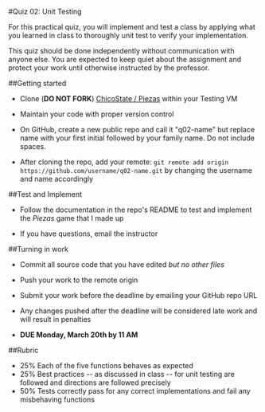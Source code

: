 #Quiz 02: Unit Testing

For this practical quiz, you will implement and test a class by applying what you learned in class to thoroughly unit test to verify your implementation.

This quiz should be done independently without communication with anyone else. You are expected to keep quiet about the assignment and protect your work until otherwise instructed by the professor.

##Getting started

* Clone (**DO NOT FORK**) [ChicoState / Piezas](https://github.com/ChicoState/Piezas) within your Testing VM

* Maintain your code with proper version control

* On GitHub, create a new public repo and call it "q02-name" but replace name with your first initial followed by your family name. Do not include spaces.

* After cloning the repo, add your remote: `git remote add origin https://github.com/username/q02-name.git` by changing the username and name accordingly

##Test and Implement

* Follow the documentation in the repo's README to test and implement the *Piezas* game that I made up

* If you have questions, email the instructor

##Turning in work

* Commit all source code that you have edited *but no other files*

* Push your work to the remote origin

* Submit your work before the deadline by emailing your GitHub repo URL

* Any changes pushed after the deadline will be considered late work and will result in penalties  

* **DUE Monday, March 20th by 11 AM**

##Rubric

* 25% Each of the five functions behaves as expected
* 25% Best practices -- as discussed in class -- for unit testing are followed and directions are followed precisely
* 50% Tests correctly pass for any correct implementations and fail any misbehaving functions
